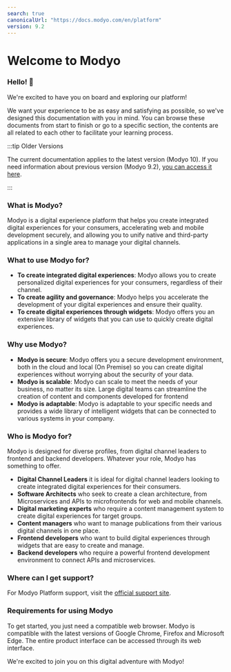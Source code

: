 ```yaml
---
search: true
canonicalUrl: "https://docs.modyo.com/en/platform"
version: 9.2
---
```


# Welcome to Modyo

### Hello! 👋

We're excited to have you on board and exploring our platform!

We want your experience to be as easy and satisfying as possible, so we've designed this documentation with you in mind. You can browse these documents from start to finish or go to a specific section, the contents are all related to each other to facilitate your learning process.

:::tip Older Versions

The current documentation applies to the latest version (Modyo 10). If you need information about previous version (Modyo 9.2), [you can access it here](https://9-2.docs.modyo.com/en/).

:::

### What is Modyo?

Modyo is a digital experience platform that helps you create integrated digital experiences for your consumers, accelerating web and mobile development securely, and allowing you to unify native and third-party applications in a single area to manage your digital channels.

### What to use Modyo for?

* **To create integrated digital experiences**: Modyo allows you to create personalized digital experiences for your consumers, regardless of their channel.
* **To create agility and governance**: Modyo helps you accelerate the development of your digital experiences and ensure their quality.
* **To create digital experiences through widgets**: Modyo offers you an extensive library of widgets that you can use to quickly create digital experiences.


### Why use Modyo?

* **Modyo is secure**: Modyo offers you a secure development environment, both in the cloud and local (On Premise) so you can create digital experiences without worrying about the security of your data.
* **Modyo is scalable**: Modyo can scale to meet the needs of your business, no matter its size. Large digital teams can streamline the creation of content and components developed for frontend
* **Modyo is adaptable**: Modyo is adaptable to your specific needs and provides a wide library of intelligent widgets that can be connected to various systems in your company.

### Who is Modyo for?

Modyo is designed for diverse profiles, from digital channel leaders to frontend and backend developers. Whatever your role, Modyo has something to offer.

* **Digital Channel Leaders** it is ideal for digital channel leaders looking to create integrated digital experiences for their consumers.
* **Software Architects** who seek to create a clean architecture, from Microservices and APIs to microfrontends for web and mobile channels.
* **Digital marketing experts** who require a content management system to create digital experiences for target groups.
* **Content managers** who want to manage publications from their various digital channels in one place.
* **Frontend developers** who want to build digital experiences through widgets that are easy to create and manage.
* **Backend developers** who require a powerful frontend development environment to connect APIs and microservices.

### Where can I get support?

For Modyo Platform support, visit the [official support site](https://support.modyo.com/hc/es).

### Requirements for using Modyo

To get started, you just need a compatible web browser. Modyo is compatible with the latest versions of Google Chrome, Firefox and Microsoft Edge. The entire product interface can be accessed through its web interface.

We're excited to join you on this digital adventure with Modyo!
